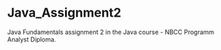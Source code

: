 # Java_Assignment2
Java Fundamentals assignment 2 in the Java course - NBCC Programm Analyst Diploma.
